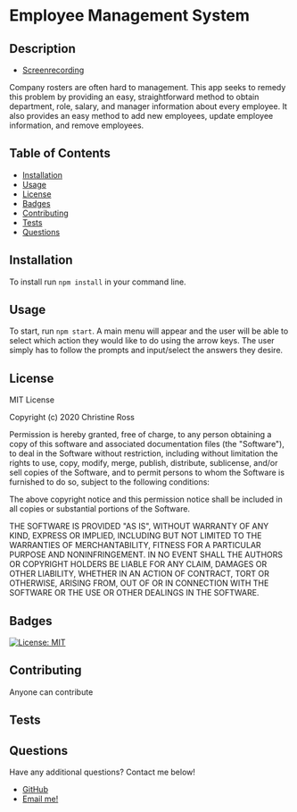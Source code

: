 # Employee Management System

## Description 

* [Screenrecording](https://drive.google.com/file/d/17jlEbl3tp5oNpkbajdL-N_9WKjt7DWW3/view)

Company rosters are often hard to management. This app seeks to remedy this problem by providing an easy, straightforward method to obtain department, role, salary, and manager information about every employee. It also provides an easy method to add new employees, update employee information, and remove employees. 
    
    
## Table of Contents
    
    
    
* [Installation](#installation)
* [Usage](#usage)
* [License](#license)
* [Badges](#badges)
* [Contributing](#contributing)
* [Tests](#tests)
* [Questions](#questions)
    
## Installation
    
To install run `npm install` in your command line.
    
    
## Usage 
    
To start, run `npm start`. A main menu will appear and the user will be able to select which action they would like to do using the arrow keys. The user simply has to follow the prompts and input/select the answers they desire.
    
## License
    
MIT License

Copyright (c) 2020 Christine Ross
        
Permission is hereby granted, free of charge, to any person obtaining a copy
of this software and associated documentation files (the "Software"), to deal
in the Software without restriction, including without limitation the rights
to use, copy, modify, merge, publish, distribute, sublicense, and/or sell
copies of the Software, and to permit persons to whom the Software is
furnished to do so, subject to the following conditions:
        
The above copyright notice and this permission notice shall be included in all
copies or substantial portions of the Software.
        
THE SOFTWARE IS PROVIDED "AS IS", WITHOUT WARRANTY OF ANY KIND, EXPRESS OR
IMPLIED, INCLUDING BUT NOT LIMITED TO THE WARRANTIES OF MERCHANTABILITY,
FITNESS FOR A PARTICULAR PURPOSE AND NONINFRINGEMENT. IN NO EVENT SHALL THE
AUTHORS OR COPYRIGHT HOLDERS BE LIABLE FOR ANY CLAIM, DAMAGES OR OTHER
LIABILITY, WHETHER IN AN ACTION OF CONTRACT, TORT OR OTHERWISE, ARISING FROM,
OUT OF OR IN CONNECTION WITH THE SOFTWARE OR THE USE OR OTHER DEALINGS IN THE
SOFTWARE.
    
## Badges
    
[![License: MIT](https://img.shields.io/badge/License-MIT-yellow.svg)](https://opensource.org/licenses/MIT)
    
## Contributing
    
Anyone can contribute
    
## Tests
    


## Questions

Have any additional questions? Contact me below!

* [GitHub](https://github.com/christ-ine)
* [Email me!](mailto:christinejoyross@gmail.com)
